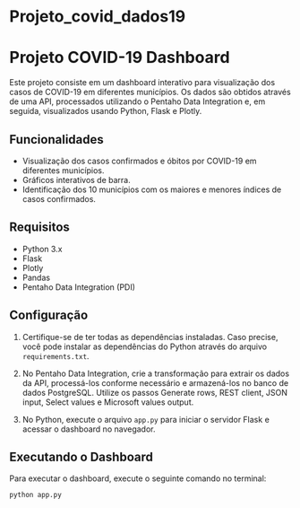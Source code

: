 # Projeto_covid_dados19  

# Projeto COVID-19 Dashboard

Este projeto consiste em um dashboard interativo para visualização dos casos de COVID-19 em diferentes municípios. Os dados são obtidos através de uma API, processados utilizando o Pentaho Data Integration e, em seguida, visualizados usando Python, Flask e Plotly.

## Funcionalidades

- Visualização dos casos confirmados e óbitos por COVID-19 em diferentes municípios.
- Gráficos interativos de barra.
- Identificação dos 10 municípios com os maiores e menores índices de casos confirmados.

## Requisitos

- Python 3.x
- Flask
- Plotly
- Pandas
- Pentaho Data Integration (PDI)

## Configuração

1. Certifique-se de ter todas as dependências instaladas. Caso precise, você pode instalar as dependências do Python através do arquivo `requirements.txt`.


2. No Pentaho Data Integration, crie a transformação para extrair os dados da API, processá-los conforme necessário e armazená-los no banco de dados PostgreSQL. Utilize os passos Generate rows, REST client, JSON input, Select values e Microsoft values output.

3. No Python, execute o arquivo `app.py` para iniciar o servidor Flask e acessar o dashboard no navegador.

## Executando o Dashboard

Para executar o dashboard, execute o seguinte comando no terminal:

```bash
python app.py





